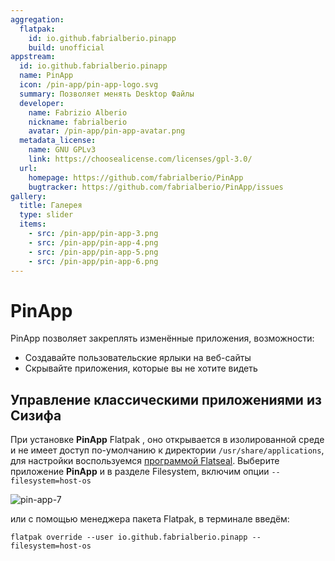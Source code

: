```yaml
---
aggregation:
  flatpak:
    id: io.github.fabrialberio.pinapp
    build: unofficial
appstream:
  id: io.github.fabrialberio.pinapp
  name: PinApp
  icon: /pin-app/pin-app-logo.svg
  summary: Позволяет менять Desktop Файлы
  developer:
    name: Fabrizio Alberio
    nickname: fabrialberio
    avatar: /pin-app/pin-app-avatar.png
  metadata_license:
    name: GNU GPLv3
    link: https://choosealicense.com/licenses/gpl-3.0/
  url:
    homepage: https://github.com/fabrialberio/PinApp
    bugtracker: https://github.com/fabrialberio/PinApp/issues
gallery:
  title: Галерея
  type: slider
  items:
    - src: /pin-app/pin-app-3.png
    - src: /pin-app/pin-app-4.png
    - src: /pin-app/pin-app-5.png
    - src: /pin-app/pin-app-6.png
---
```


# PinApp

PinApp позволяет закреплять изменённые приложения, возможности:

- Создавайте пользовательские ярлыки на веб-сайты
- Скрывайте приложения, которые вы не хотите видеть

<AGWGallery />

<!--@include: @apps/_parts/install/content-flatpak.md-->

## Управление классическими приложениями из Сизифа

При установке **PinApp** <Badge type="tip">Flatpak</Badge> , оно открывается в изолированной среде и не имеет доступ по-умолчанию к директории `/usr/share/applications`, для настройки воспользуемся [программой Flatseal](/flatseal). Выберите приложение **PinApp** и в разделе Filesystem, включим опции `--filesystem=host-os`

![pin-app-7](/pin-app/pin-app-7.png)

или с помощью менеджера пакета Flatpak, в терминале введём:

```shell
flatpak override --user io.github.fabrialberio.pinapp --filesystem=host-os
```
